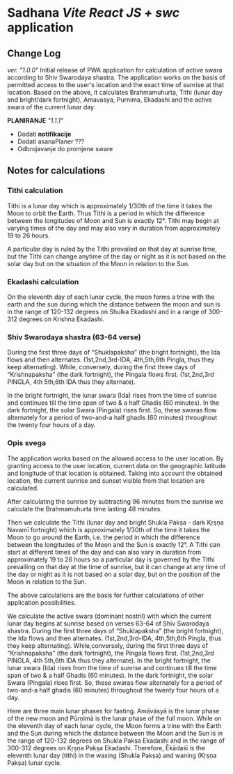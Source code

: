 # Sadhana _Vite React JS + swc_ application

## Change Log

_ver. "1.0.0"_
Initial release of PWA application for calculation of active swara according to Shiv Swarodaya shastra.
The application works on the basis of permitted access to the user's location and the exact time of sunrise at that location. Based on the above, it calculates Brahmamuhurta, Tithi (lunar day and bright/dark fortnight), Amavasya, Purnima, Ekadashi and the active swara of the current lunar day.

**PLANIRANJE**
_"1.1.1"_

- Dodati **notifikacije**
- Dodati asanaPlaner ???
- Odbrojavanje do promjene sware

## Notes for calculations

### Tithi calculation

Tithi is a lunar day which is approximately 1/30th of the time it takes the Moon to orbit the Earth. Thus Tithi is a period in which the difference between the longitudes of Moon and Sun is exactly 12°. Tithi may begin at varying times of the day and may also vary in duration from approximately 19 to 26 hours.

A particular day is ruled by the Tithi prevailed on that day at sunrise time, but the Tithi can change anytime of the day or night as it is not based on the solar day but on the situation of the Moon in relation to the Sun.

### Ekadashi calculation

On the eleventh day of each lunar cycle, the moon forms a trine with the earth and the sun during which the distance between the moon and sun is in the range of 120-132 degrees on Shulka Ekadashi and in a range of 300-312 degrees on Krishna Ekadashi.

### Shiv Swarodaya shastra (63-64 verse)

During the first three days of “Shuklapaksha” (the bright fortnight), the Ida flows and then alternates. (1st,2nd,3rd-IDA, 4th,5th,6th Pingla, thus they keep alternating). While, conversely, during the first three days of “Krishnapaksha” (the dark fortnight), the Pingala flows first. (1st,2nd,3rd PINGLA, 4th 5th,6th IDA thus they alternate).

In the bright fortnight, the lunar swara (Ida) rises from the time of sunrise and continues till the time span of two & a half Ghadis (60 minutes). In the dark fortnight, the solar Swara (Pingala) rises first. So, these swaras flow alternately for a period of two-and-a half ghadis (60 minutes) throughout the twenty four hours of a day.

### Opis svega

The application works based on the allowed access to the user location. By granting access to the user location, current data on the geographic latitude and longitude of that location is obtained. Taking into account the obtained location, the current sunrise and sunset visible from that location are calculated.

After calculating the sunrise by subtracting 96 minutes from the sunrise we calculate the Brahmamuhurta time lasting 48 minutes.

Then we calculate the Tithi (lunar day and bright Shukla Pakṣa - dark Kṛṣṇa Navamī fortnight) which is approximately 1/30th of the time it takes the Moon to go around the Earth, i.e. the period in which the difference between the longitudes of the Moon and the Sun is exactly 12°. A Tithi can start at different times of the day and can also vary in duration from approximately 19 to 26 hours so a particular day is governed by the Tithi prevailing on that day at the time of sunrise, but it can change at any time of the day or night as it is not based on a solar day, but on the position of the Moon in relation to the Sun.

The above calculations are the basis for further calculations of other application possibilities.

We calculate the active swara (dominant nostril) with which the current lunar day begins at sunrise based on verses 63-64 of Shiv Swarodaya shastra.
During the first three days of “Shuklapaksha” (the bright fortnight), the Ida flows and then alternates. (1st,2nd,3rd-IDA, 4th,5th,6th Pingla, thus they keep alternating). While,conversely, during the first three days of “Krishnapaksha” (the dark fortnight), the Pingala flows first. (1st,2nd,3rd PINGLA, 4th 5th,6th IDA thus they alternate).
In the bright fortnight, the lunar swara (Ida) rises from the time of sunrise and continues till the time span of two & a half Ghadis (60 minutes). In the dark fortnight, the solar Swara (Pingala) rises first. So, these swaras flow alternately for a period of two-and-a half ghadis (60 minutes) throughout the twenty four hours of a day.

Here are three main lunar phases for fasting.
Amāvásyā is the lunar phase of the new moon and Pūrṇimā is the lunar phase of the full moon.
While on the eleventh day of each lunar cycle, the Moon forms a trine with the Earth and the Sun during which the distance between the Moon and the Sun is in the range of 120-132 degrees on Shukla Pakṣa Ekadashi and in the range of 300-312 degrees on Kṛṣṇa Pakṣa Ekadashi. Therefore, Ēkādaśī is the eleventh lunar day (tithi) in the waxing (Shukla Pakṣa) and waning (Kṛṣṇa Pakṣa) lunar cycle.
